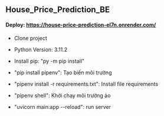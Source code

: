## House_Price_Prediction_BE

#### Deploy: https://house-price-prediction-el7n.onrender.com/

- Clone project

- Python Version: 3.11.2

- Install pip: "py -m pip install"

- "pip install pipenv": Tạo biến môi trường

- "pipenv install -r requirements.txt": Install file requirements

- "pipenv shell": Khởi chạy môi trường ảo

- "uvicorn main:app --reload": run server
